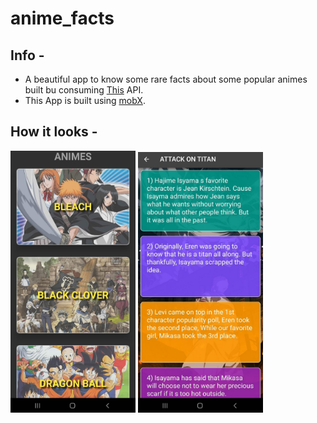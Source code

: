 # anime_facts

## Info -

- A beautiful app to know some rare facts about some popular animes built bu consuming [This](https://docs.flutter.dev/get-started/codelab) API.
- This App is built using [mobX](https://pub.dev/packages/mobx).

## How it looks -

<p float="left">
  <img src="app_img_1.jpeg" width="200" />
  <img src="app_img_2.jpeg" width="200" /> 
</p>
